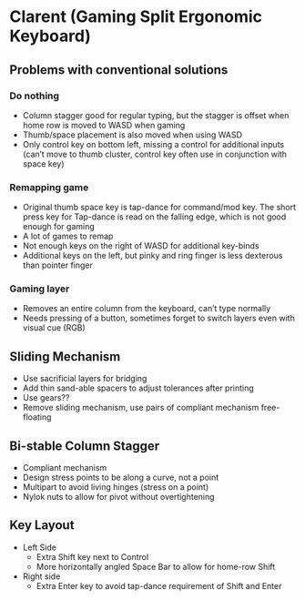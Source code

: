 # Clarent (Gaming Split Ergonomic Keyboard)

## Problems with conventional solutions

### Do nothing

- Column stagger good for regular typing, but the stagger is offset when home row is moved to WASD when gaming
- Thumb/space placement is also moved when using WASD
- Only control key on bottom left, missing a control for additional inputs (can’t move to thumb cluster, control key often use in conjunction with space key)

### Remapping game

- Original thumb space key is tap-dance for command/mod key. The short press key for Tap-dance is read on the falling edge, which is not good enough for gaming
- A lot of games to remap
- Not enough keys on the right of WASD for additional key-binds
- Additional keys on the left, but pinky and ring finger is less dexterous than pointer finger

### Gaming layer

- Removes an entire column from the keyboard, can’t type normally
- Needs pressing of a button, sometimes forget to switch layers even with visual cue (RGB)

## Sliding Mechanism

- Use sacrificial layers for bridging
- Add thin sand-able spacers to adjust tolerances after printing
- Use gears??
- Remove sliding mechanism, use pairs of compliant mechanism free-floating

## Bi-stable Column Stagger

- Compliant mechanism
- Design stress points to be along a curve, not a point
- Multipart to avoid living hinges (stress on a point)
- Nylok nuts to allow for pivot without overtightening

## Key Layout

- Left Side
    - Extra Shift key next to Control
    - More horizontally angled Space Bar to allow for home-row Shift
- Right side
    - Extra Enter key to avoid tap-dance requirement of Shift and Enter
